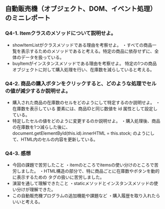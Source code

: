## 自動販売機（オブジェクト、DOM、イベント処理）のミニレポート
### Q4-1. Itemクラスのメソッドについて説明せよ。
* showItemListがクラスメソッドである理由を考察せよ。
・すべての商品一覧を表示するためのメソッドであると考える。特定の商品に依存せずに、全体のデータを扱っている。
* buyItemがインスタンスメソッドである理由を考察せよ。
  特定の1つの商品オブジェクトに対して購入処理を行い、在庫数を減らしていると考える。
### Q4-2. 商品の購入ボタンをクリックすると、どのような処理でセルの値が減少するか説明せよ。
* 購入された商品の在庫数のセルをどのようにして特定するのか説明せよ。
・在庫数を表示している <td> 要素には、商品IDと同じ数値を id 属性として設定している。
* 特定したセルの値をどのように変更するのか説明せよ。
・購入処理後、商品の在庫数を1つ減らした後に、document.getElementById(this.id).innerHTML = this.stock; のようにして、HTML内のセルの内容を更新している。
### Q4-3. 感想
* 今回の課題で苦労したこと
  ・itemのところでitemsの使い分けのところで苦労しました。
  ・HTML構造の部分で、特に商品ごとに在庫数やボタンを動的に表示するための <table> タグの扱いに苦労しました。
* 演習を通して理解できたこと
  ・staticメソッドとインスタンスメソッドの使い分けが理解できた。
* この自動販売機プログラムの追加機能や課題など
  ・購入履歴を取り入れたらいいと考える。
